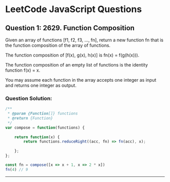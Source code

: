 # LeetCode JavaScript Questions

## Question 1: 2629. Function Composition

Given an array of functions [f1, f2, f3, ..., fn], return a new function fn that is the function composition of the array of functions.

The function composition of [f(x), g(x), h(x)] is fn(x) = f(g(h(x))).

The function composition of an empty list of functions is the identity function f(x) = x.

You may assume each function in the array accepts one integer as input and returns one integer as output.

### Question Solution:
```javaScript
/**
 * @param {Function[]} functions
 * @return {Function}
 */
var compose = function(functions) {
    
    return function(x) {
        return functions.reduceRight((acc, fn) => fn(acc), x);
        
    };
};

const fn = compose([x => x + 1, x => 2 * x])
fn(4) // 9
```
---


